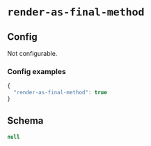 
# `render-as-final-method`

## Config
Not configurable.

### Config examples
```ts
{
  "render-as-final-method": true
}
```

## Schema
```ts
null
```